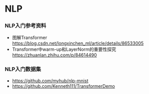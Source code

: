 # NLP
### NLP入门参考资料
+ 图解Transformer https://blog.csdn.net/longxinchen_ml/article/details/86533005
+ Transformer中warm-up和LayerNorm的重要性探究 https://zhuanlan.zhihu.com/p/84614490

### NLP入门数据集
+ https://github.com/myhub/nlp-mnist
+ https://github.com/Kenneth111/TransformerDemo
